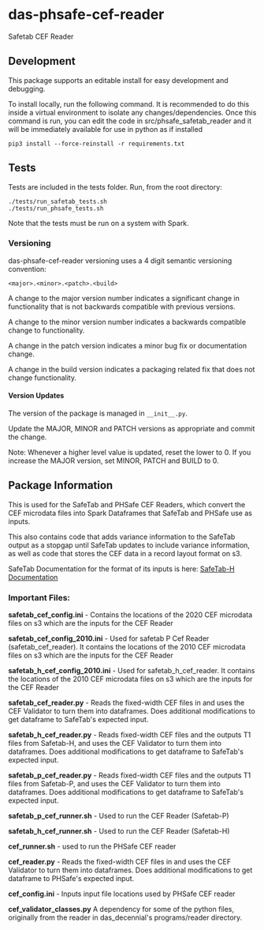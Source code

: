 # das-phsafe-cef-reader
Safetab CEF Reader

## Development
This package supports an editable install for easy development and debugging.

To install locally, run the following command.  It is recommended to do this inside a virtual environment to isolate 
any changes/dependencies.
Once this command is run, you can edit the code in src/phsafe_safetab_reader and it will be immediately available 
for use in python as if installed


```
pip3 install --force-reinstall -r requirements.txt
```

## Tests
Tests are included in the tests folder.  Run, from the root directory:
```
./tests/run_safetab_tests.sh
./tests/run_phsafe_tests.sh
```
Note that the tests must be run on a system with Spark.

### Versioning

das-phsafe-cef-reader versioning uses a 4 digit semantic versioning convention:
```
<major>.<minor>.<patch>.<build>
```
A change to the major version number indicates a significant change in functionality that is not backwards compatible 
with previous versions.

A change to the minor version number indicates a backwards compatible change to functionality.

A change in the patch version indicates a minor bug fix or documentation change.

A change in the build version indicates a packaging related fix that does not change functionality.

#### Version Updates
The version of the package is managed in ```__init__.py```.

Update the MAJOR, MINOR and PATCH versions as appropriate and commit the change.

Note:  Whenever a higher level value is updated, reset the lower to 0. If you increase the MAJOR version, set MINOR, 
PATCH and BUILD to 0.

## Package Information

This is used for the SafeTab and PHSafe CEF Readers, which convert the CEF microdata files into Spark Dataframes that 
SafeTab and PHSafe use as inputs.

This also contains code that adds variance information to the SafeTab output as a stopgap until SafeTab updates to 
include variance information, as well as code that stores the CEF data in a record layout format on s3.

SafeTab Documentation for the format of its inputs is here: 
[SafeTab-H Documentation](../../phsafe/phsafe/PHSafe_Documentation.pdf)

### Important Files:

**safetab_cef_config.ini** - Contains the locations of the 2020 CEF microdata files on s3 which are the inputs for the 
CEF Reader

**safetab_cef_config_2010.ini** - Used for safetab P Cef Reader (safetab_cef_reader). It contains the locations of the 
2010 CEF microdata files on s3 which are the inputs for the CEF Reader

**safetab_h_cef_config_2010.ini** - Used for safetab_h_cef_reader. It contains the locations of the 2010 CEF microdata 
files on s3 which are the inputs for the CEF Reader

**safetab_cef_reader.py** - Reads the fixed-width CEF files in and uses the CEF Validator to turn them into dataframes. 
Does additional modifications to get dataframe to SafeTab's expected input.

**safetab_h_cef_reader.py** - Reads fixed-width CEF files and the outputs T1 files from 
Safetab-H, and uses the CEF Validator to turn them into dataframes. Does additional modifications to get dataframe 
to SafeTab's expected input.

**safetab_p_cef_reader.py** - Reads fixed-width CEF files and the outputs T1 files from
Safetab-P, and uses the CEF Validator to turn them into dataframes. Does additional modifications to get dataframe
to SafeTab's expected input. 

**safetab_p_cef_runner.sh** - Used to run the CEF Reader (Safetab-P)

**safetab_h_cef_runner.sh** - Used to run the CEF Reader (Safetab-H)

**cef_runner.sh** - used to run the PHSafe CEF reader

**cef_reader.py** - Reads the fixed-width CEF files in and uses the CEF Validator to turn them into dataframes. 
Does additional modifications to get dataframe to PHSafe's expected input.

**cef_config.ini** - Inputs input file locations used by PHSafe CEF reader

**cef_validator_classes.py** A dependency for some of the python files, originally from the reader in das_decennial's 
programs/reader directory.
